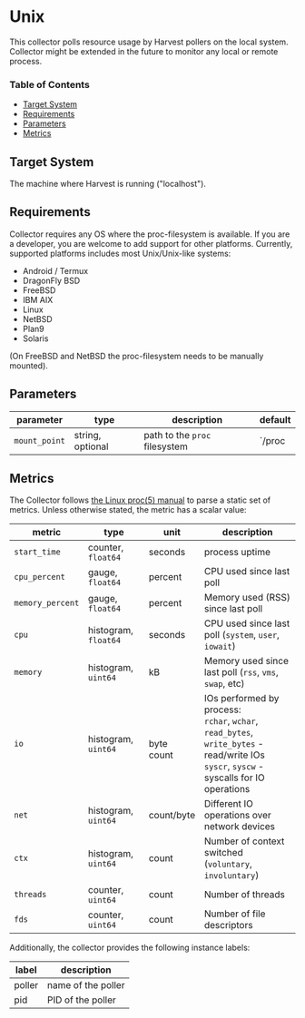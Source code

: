 

# Unix

This collector polls resource usage by Harvest pollers on the local system. Collector might be extended in the future to monitor any local or remote process.

### Table of Contents
- [Target System](#target-system)
- [Requirements](#requirements)
- [Parameters](#parameters)
- [Metrics](#metrics)

## Target System
The machine where Harvest is running ("localhost").

## Requirements
Collector requires any OS where the  proc-filesystem is available. If you are a developer, you are welcome to add support for other platforms. Currently, supported platforms includes most Unix/Unix-like systems:

* Android / Termux
* DragonFly BSD
* FreeBSD
* IBM AIX
* Linux
* NetBSD
* Plan9
* Solaris

(On FreeBSD and NetBSD the proc-filesystem needs to be manually mounted).

## Parameters

| parameter              | type         | description                                      | default                |
|------------------------|--------------|--------------------------------------------------|------------------------|
| `mount_point`      | string, optional | path to the `proc` filesystem                    | `/proc                 |

## Metrics

The Collector follows [the Linux proc(5) manual](https://man7.org/linux/man-pages/man5/procfs.5.html) to parse a static set of metrics. Unless otherwise stated, the metric has a scalar value:

| metric             | type                       | unit          | description                                              |
|--------------------|----------------------------|---------------|----------------------------------------------------------|
| `start_time`       | counter, `float64`         | seconds       | process uptime                                           |
| `cpu_percent`      | gauge, `float64`           | percent       | CPU used since last poll                                 |
| `memory_percent`   | gauge, `float64`           | percent       | Memory used (RSS) since last poll                        |
| `cpu`              | histogram, `float64`       | seconds       | CPU used since last poll (`system`, `user`, `iowait`)    |
| `memory`           | histogram, `uint64`        | kB            | Memory used since last poll (`rss`, `vms`, `swap`, etc)  |
| `io` | histogram, `uint64`  | <br>byte<br>count  | IOs performed by process:<br>`rchar`, `wchar`, `read_bytes`, `write_bytes` - read/write IOs<br>`syscr`, `syscw` - syscalls for IO operations  |
| `net`              | histogram, `uint64`        | count/byte    | Different IO operations over network devices  |
| `ctx`              | histogram, `uint64`        | count         | Number of context switched (`voluntary`, `involuntary`)  |
| `threads`          | counter, `uint64`          | count         | Number of threads                                        |
| `fds`              | counter, `uint64`          | count         | Number of file descriptors                               |
  

Additionally, the collector provides the following instance labels:

| label             | description                                              |
|-------------------|----------------------------------------------------------|
| poller            | name of the poller                                       |
| pid               | PID of the poller                                        |